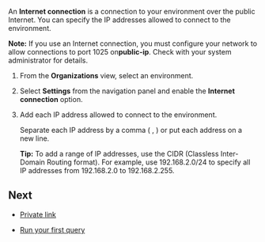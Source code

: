 An **Internet connection** is a connection to your environment over the public Internet. You can specify the IP addresses allowed to connect to the environment.

**Note:** If you use an Internet connection, you must configure your network to allow connections to port 1025 on**public-ip**. Check with your system administrator for details.

1.  From the **Organizations** view, select an environment.


1.  Select **Settings** from the navigation panel and enable the **Internet connection** option.


1.  Add each IP address allowed to connect to the environment.

    Separate each IP address by a comma ( , ) or put each address on a new line.

    **Tip:** To add a range of IP addresses, use the CIDR (Classless Inter-Domain Routing format). For example, use 192.168.2.0/24 to specify all IP addresses from 192.168.2.0 to 192.168.2.255.


## Next


-   [Private link](suh1721090175745.md)


-   [Run your first query](lam1707187864117.md)


